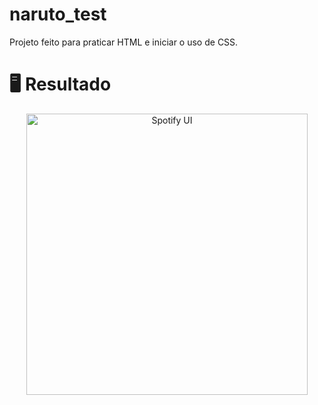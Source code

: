# naruto_test

Projeto feito para praticar HTML e iniciar o uso de CSS.

# 🖥️ Resultado
<div align="center">
  <img alt="Spotify UI" src="https://i.imgur.com/NpX3Pvj.png" width="450px">
</div>
